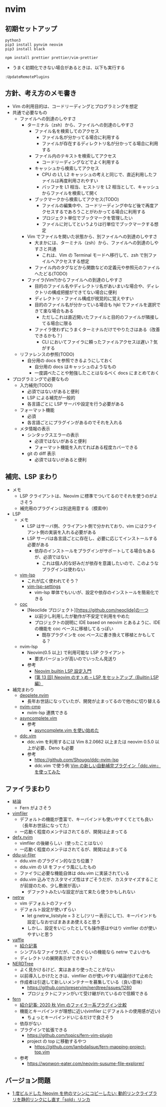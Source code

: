 # nvim

## 初期セットアップ

```
python3
pip3 install pynvim neovim
pip3 install black
```

```
npm install prettier prettier/vim-prettier
```

- うまく初期化できない場合があるときは、以下も実行する

```
:UpdateRemotePlugins
```

## 方針、考え方のメモ書き

- Vim の利用目的は、コードリーディングとプログラミングを想定
- 共通で必要なもの
  - ファイルへの到達のしやすさ
    - ターミナル（zsh）から、ファイルへの到達のしやすさ
      - ファイル名を検索してのアクセス
        - ファイル名が分かってる場合に利用する
        - ファイルが存在するディレクトリ名が分かってる場合に利用する
      - ファイル内のテキストを検索してアクセス
        - コードリーディングなどでよく利用する
      - キャッシュから検索してアクセス
        - CPU の L1, L2 キャッシュの考えと同じで、直近利用したファイルは再度利用されやすい
        - バッファを L1 相当、ヒストリを L2 相当として、キャッシュからファイルを検索して開く
      - ブックマークから検索してアクセス(TODO)
        - ファイルの編集中や、コードリーディング中など後で再度アクセスするであろうことがわかってる場合に利用する
        - プロジェクト単位でブックマークを管理したい
        - ファイルに対してというよりは行単位でブックマークする想定
    - Vim でファイルを開いた状態から、別ファイルへの到達のしやすさ
      - 大まかには、ターミナル（zsh）から、ファイルへの到達のしやすさと共通
        - これは、Vim の Terminal モードへ移行して、zsh で別ファイルへアクセスする想定
      - ファイル内のタグなどから関数などの定義元や参照元のファイルへたどる(TODO)
    - ファイラ(Vim?)からファイルへの到達のしやすさ
      - 目的のファイル名やディレクトリ名があいまいな場合や、ディレクトリの構成把握ができてない場合に便利
      - ディレクトリ・ファイル構成が視覚的に覚えやすい
      - 目的のファイル名が分かっている場合も hjkl でファイルを選択できて楽な場合もある
        - ただしこれは直近開いたファイルと目的のファイルが隣接してる場合に限る
      - ファイラ使わずにうまくターミナルだけでやりたさはある（改善できるかも？）
        - CLI においてファイラに頼ったファイルアクセスは遅い？気がする
  - リファレンスの参照(TODO)
    - 自分用の docs を参照できるようにしておく
      - 自分用の docs はキャッシュのようなもの
      - 一度調べたことや勉強したことはなるべく docs にまとめておく
- プログラミングで必要なもの
  - 入力補完(TODO)
    - 必須ではないがあると便利
    - LSP による補完が一般的
    - 各言語ごとに LSP サーバや設定を行う必要がある
  - フォーマット機能
    - 必須
    - 各言語ごとにプラグインがあるのでそれを入れる
  - メタ情報の表示
    - シンタックスエラーの表示
      - 必須ではないがあると便利
      - フォーマット機能を入れてればある程度カバーできる
    - git の diff 表示
      - 必須ではないがあると便利

## 補完、LSP まわり

- メモ
  - LSP クライアントは、Neovim に標準でついてるのでそれを使うのがよさそう
  - 補完用のプラグインは別途用意する（模索中）
- LSP
  - メモ
    - LSP はサーバ側、クライアント側で分かれており、vim にはクライアント側の実装を入れる必要がある
    - LSP サーバは各言語ごとに存在し、必要に応じてインストールする必要がある
      - 依存のインストールをプラグインがサポートしてる場合もあるが、必須ではない
        - これは個人的な好みだが依存を意識したいので、このようなプラグインは使わない
  - [vim-lsp](https://github.com/prabirshrestha/vim-lsp)
    - これが広く使われてそう？
    - [vim-lsp-settings](https://github.com/mattn/vim-lsp-settings)
      - vim-lsp 単体でもいいが、設定や依存のインストールを簡易化できる
  - [coc](https://github.com/neoclide/coc.nvim)
    - [Neoclide プロジェクト][https://github.com/neoclide]の一つ
      - 以前少し利用したが動作が不安定で利用をやめた
      - プロジェクトの説明に IDE based on neovim とあるように、IDE の機能を coc ベースに移植してるっぽい
        - 既存プラグインを coc ベースに書き換えて移植とかもしてる？
  - nvim-lsp
    - Neovim(0.5 以上) で利用可能な LSP クライアント
      - 要求バージョンが高いのでいったん見送り
    - 参考
      - [Neovim builtin LSP 設定入門](https://zenn.dev/nazo6/articles/c2f16b07798bab)
      - [[第 13 回] Neovim のすゝめ – LSP をセットアップ（Builtin LSP 編）](https://wonwon-eater.com/nvim-susume-builtin-lsp/)
- 補完まわり
  - [deoplete.nvim](https://github.com/Shougo/deoplete.nvim)
    - 長年お世話になっていたが、開発が止まってるので他のに切り替える
  - [nvim-cmp](https://github.com/hrsh7th/nvim-cmp)
    - nvim-lsp 連携できる
  - [asyncomplete.vim](https://github.com/prabirshrestha/asyncomplete.vim)
    - 参考
      - [asyncomplete.vim を使い始めた](https://qiita.com/hokorobi/items/b4be36253262373fbefc)
  - [ddc.vim](https://zenn.dev/shougo/articles/ddc-vim-beta)
    - ddc.vim を利用するには Vim 8.2.0662 以上または neovim 0.5.0 以上が必要、Deno も必要
    - 参考
      - https://github.com/Shougo/ddc-nvim-lsp
      - ddc.vim で使う例 [Vim の新しい自動補完プラグイン「ddc.vim」を使ってみた](https://note.com/dd_techblog/n/n97f2b6ca09d8)

## ファイラまわり

- 結論
  - Fern がよさそう
- [vimfiler](https://github.com/Shougo/vimfiler.vim)
  - デフォルトの機能が豊富で、キーバインドも使いやすくてとても良い（長年お世話になってた）
  - 一応動く程度のメンテはされてるが、開発は止まってる
- [defx.nvim](https://github.com/Shougo/defx.nvim)
  - vimfiler の後継らしい（使ったことはない）
  - 一応動く程度のメンテはされてるが、開発は止まってる
- [ddu-ui-filer](https://github.com/Shougo/ddu-ui-filer)
  - ddu.vim のプラグイン的な立ち位置？
  - ddu.vim の UI をファイラ風にしたもの
  - ファイラに必要な機能自体は ddu.vim に実装されている
  - ddu.vim 込みでカスタマイズ性はすごそうだが、カスタマイズすることが前提のため、少し敷居が高い
    - デファクトみたいな設定が出て来たら使うかもしれない
- [netrw](https://vim-jp.org/vimdoc-ja/pi_netrw.html)
  - vim デフォルトのファイラ
  - デフォルト設定が使いずらい
    - let g:netrw_liststyle = 3 とし(ツリー表示にして)、キーバインドも設定しなおせばまあまあ使えると思う
    - しかし、設定をいじったとしても操作感はやはり vimfiler のが使いやすいと思う
- [vaffle](https://github.com/cocopon/vaffle.vim)
  - [紹介記事](https://cocopon.me/blog/2017/01/vaffle/)
  - シンプルなファイラだが、このぐらいの機能なら netrw でよいかも
  - ディレクトリの展開表示ができない？
- [NERDTree](https://github.com/preservim/nerdtree)
  - よく見かけるけど、実はあまり使ったことがない
  - 以前導入しかけたときは、vimfiler のが使いやすい結論付けて止めた
  - 作成者は引退して新しいメンテナーを募集している（良い意味）
    - https://github.com/preservim/nerdtree/issues/1280
    - プロジェクトにファンがいて受け継がれているので信頼できる
- [fern](https://github.com/lambdalisue/fern.vim)
  - [紹介記事: 2020 秋 Vim のファイラー系プラグイン比較](https://zenn.dev/lambdalisue/articles/3deb92360546d526381f)
  - 機能とキーバインドが理想に近い(vimfiler にデフォルトの使用感が近い)
    - ちょっとキーバインドいじるだけで良さそう
  - 依存がない
  - プラグインで拡張できる
    - https://github.com/topics/fern-vim-plugin
    - project の top に移動するやつ
      - https://github.com/lambdalisue/fern-mapping-project-top.vim
  - 参考
    - https://wonwon-eater.com/neovim-susume-file-explorer/

## バージョン問題

- [1 度ビルドした Neovim を他のマシンにコピーしたい: 動的リンクライブラリを静的リンクにし直す「sold」リンカ](https://logmi.jp/tech/articles/326142)
